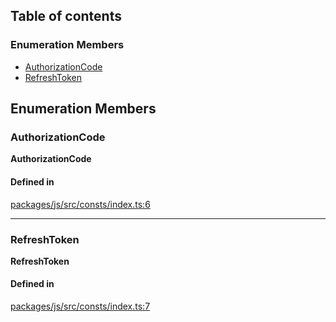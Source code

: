 ## Table of contents

### Enumeration Members

- [AuthorizationCode](TokenGrantType.md#authorizationcode)
- [RefreshToken](TokenGrantType.md#refreshtoken)

## Enumeration Members

### AuthorizationCode

**AuthorizationCode**

#### Defined in

[packages/js/src/consts/index.ts:6](https://github.com/fastlogs-docs.khulnasoft.com/js/blob/f0f78e6/packages/js/src/consts/index.ts#L6)

---

### RefreshToken

**RefreshToken**

#### Defined in

[packages/js/src/consts/index.ts:7](https://github.com/fastlogs-docs.khulnasoft.com/js/blob/f0f78e6/packages/js/src/consts/index.ts#L7)
